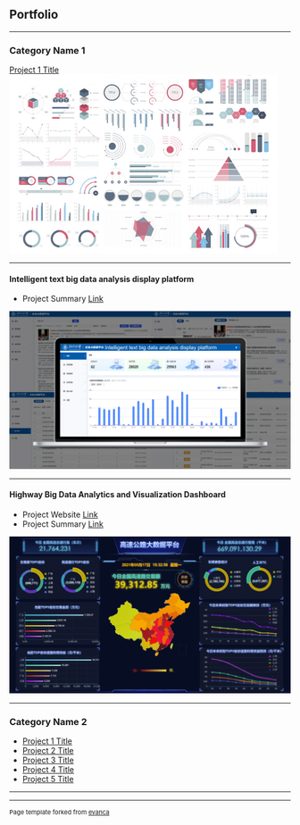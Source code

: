 ## Portfolio

---

### Category Name 1 

[Project 1 Title](/sample_page)
<img src="images/dummy_thumbnail.jpg?raw=true"/>

---
#### Intelligent text big data analysis display platform
- Project Summary [Link](/pdf/pdf2.pdf)
<img src="images/Project2.png?raw=true"/>

---

#### Highway Big Data Analytics and Visualization Dashboard
- Project Website [Link](http://39.105.1.143:9998/ )
- Project Summary [Link](/pdf/pdf3.pdf)
<img src="images/Picture1.png?raw=true"/>

---

### Category Name 2

- [Project 1 Title](http://example.com/)
- [Project 2 Title](http://example.com/)
- [Project 3 Title](http://example.com/)
- [Project 4 Title](http://example.com/)
- [Project 5 Title](http://example.com/)

---




---
<p style="font-size:11px">Page template forked from <a href="https://github.com/evanca/quick-portfolio">evanca</a></p>
<!-- Remove above link if you don't want to attibute -->
